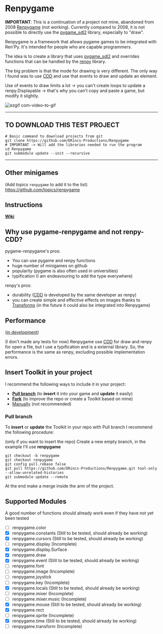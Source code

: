 # Renpygame

**IMPORTANT**: This is a continuation of a project not mine, abandoned from 2008 [Renpygame](https://renpy.org/wiki/renpy/frameworks/Renpygame) (not working). Currently compared to 2008, it is not possible to directly use the [pygame_sdl2](https://github.com/renpy/pygame_sdl2) library, especially to "draw".



Renpygame is a framework that allows pygame games to be integrated with Ren'Py. It's intended for people who are capable programmers.

The idea is to create a library that uses [pygame_sdl2](https://github.com/renpy/pygame_sdl2) and overrides functions that can be handled by the [renpy](https://github.com/renpy/renpy) library.

The big problem is that the mode for drawing is very different. The only way I found was to use [CDD](https://www.renpy.org/doc/html/cdd.html) and use that events to draw and update an element.

Use of events to draw limits a lot -> you can't create loops to update a renpy.Displayable -> that's why you can't copy and paste a game, but modify it slightly.

![ezgif com-video-to-gif](https://user-images.githubusercontent.com/67595890/236701292-d36a5f0f-d4e8-4e53-8671-a79fd903786b.gif)

----

## TO DOWNLOAD THIS TEST PROJECT
```shell
# Basic command to download projects from git
git clone https://github.com/DRincs-Productions/Renpygame
# IMPORTANT -> Will add the libraries needed to run the program
cd Renpygame
git submodule update --init --recursive

```
----

## Other minigames

(Add topics `renpygame` to add it to the list)    
https://github.com/topics/renpygame

## Instructions

**[Wiki](https://github.com/DRincs-Productions/Renpygame/wiki)**

## Why use pygame-renpygame and not renpy-CDD?

pygame-renpygame's pros:

- You can use pygame and renpy functions
- huge number of minigames on github
- popularity (pygame is also often used in universities)
- typification (I am endeavouring to add the type everywhere)

renpy's pros:

- durability ([CDD](https://www.renpy.org/doc/html/cdd.html) is developed by the same developer as renpy)
- you can create simple and effective effects on images thanks to [Transforms](https://www.renpy.org/doc/html/transforms.html) (in the future it could also be integrated into Renpygame)

## Performance

([in development](https://github.com/DRincs-Productions/Renpygame/issues/10))

(I don't made any tests for now) Renpygame use [CDD](https://www.renpy.org/doc/html/cdd.html) for draw and renpy for open a file, but I use a typification and is a external library. So, the performance is the same as renpy, excluding possible implementation errors.


## Insert Toolkit in your project

I recommend the following ways to include it in your project:

- [**Pull branch**](#pull-branch) (to **insert** it into your game and **update** it easily)
- [**Fork**](https://docs.github.com/en/get-started/quickstart/fork-a-repo) (to improve the repo or create a Toolkit based on mine)
- [Manually](https://github.com/DRincs-Productions/Renpygame/releases) (not recommended)

### Pull branch

To **insert** or **update** the Toolkit in your repo with Pull branch I recommend the following procedure:

(only if you want to insert the repo) Create a new empty branch, in the example I'll use **renpygame**

```shell
git checkout -b renpygame
git checkout renpygame
git config pull.rebase false
git pull https://github.com/DRincs-Productions/Renpygame.git tool-only --allow-unrelated-histories
git submodule update --remote

```

At the end make a merge inside the arm of the project.

## Supported Modules

A good number of functions should already work even if they have not yet been tested

- [ ] renpygame.color
- [x] renpygame.constants (Still to be tested, should already be working)
- [x] renpygame.cursors (Still to be tested, should already be working)
- [ ] renpygame.display (Incomplete)
- [x] renpygame.display.Surface
- [x] renpygame.draw
- [x] renpygame.event (Still to be tested, should already be working)
- [ ] renpygame.font
- [ ] renpygame.image (Incomplete)
- [ ] renpygame.joystick
- [ ] renpygame.key (Incomplete)
- [x] renpygame.locals (Still to be tested, should already be working)
- [ ] renpygame.mixer (Incomplete)
- [ ] renpygame.mixer.music (Incomplete)
- [x] renpygame.mouse (Still to be tested, should already be working)
- [x] renpygame.rect
- [ ] renpygame.sprite (Incomplete)
- [x] renpygame.time (Still to be tested, should already be working)
- [ ] renpygame.transform (Incomplete)
